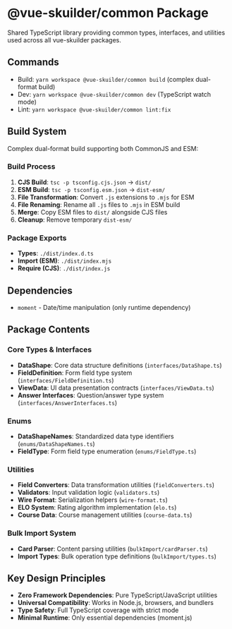 # @vue-skuilder/common Package

Shared TypeScript library providing common types, interfaces, and utilities used across all vue-skuilder packages.

## Commands
- Build: `yarn workspace @vue-skuilder/common build` (complex dual-format build)
- Dev: `yarn workspace @vue-skuilder/common dev` (TypeScript watch mode)
- Lint: `yarn workspace @vue-skuilder/common lint:fix`

## Build System
Complex dual-format build supporting both CommonJS and ESM:

### Build Process
1. **CJS Build**: `tsc -p tsconfig.cjs.json` → `dist/`
2. **ESM Build**: `tsc -p tsconfig.esm.json` → `dist-esm/`  
3. **File Transformation**: Convert `.js` extensions to `.mjs` for ESM
4. **File Renaming**: Rename all `.js` files to `.mjs` in ESM build
5. **Merge**: Copy ESM files to `dist/` alongside CJS files
6. **Cleanup**: Remove temporary `dist-esm/`

### Package Exports
- **Types**: `./dist/index.d.ts`
- **Import (ESM)**: `./dist/index.mjs`
- **Require (CJS)**: `./dist/index.js`

## Dependencies
- `moment` - Date/time manipulation (only runtime dependency)

## Package Contents

### Core Types & Interfaces
- **DataShape**: Core data structure definitions (`interfaces/DataShape.ts`)
- **FieldDefinition**: Form field type system (`interfaces/FieldDefinition.ts`)
- **ViewData**: UI data presentation contracts (`interfaces/ViewData.ts`)
- **Answer Interfaces**: Question/answer type system (`interfaces/AnswerInterfaces.ts`)

### Enums
- **DataShapeNames**: Standardized data type identifiers (`enums/DataShapeNames.ts`)
- **FieldType**: Form field type enumeration (`enums/FieldType.ts`)

### Utilities
- **Field Converters**: Data transformation utilities (`fieldConverters.ts`)
- **Validators**: Input validation logic (`validators.ts`)
- **Wire Format**: Serialization helpers (`wire-format.ts`)
- **ELO System**: Rating algorithm implementation (`elo.ts`)
- **Course Data**: Course management utilities (`course-data.ts`)

### Bulk Import System
- **Card Parser**: Content parsing utilities (`bulkImport/cardParser.ts`)
- **Import Types**: Bulk operation type definitions (`bulkImport/types.ts`)

## Key Design Principles
- **Zero Framework Dependencies**: Pure TypeScript/JavaScript utilities
- **Universal Compatibility**: Works in Node.js, browsers, and bundlers
- **Type Safety**: Full TypeScript coverage with strict mode
- **Minimal Runtime**: Only essential dependencies (moment.js)
